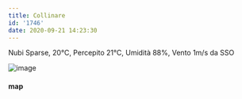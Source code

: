 ```yaml
---
title: Collinare
id: '1746'
date: 2020-09-21 14:23:30
---
```


Nubi Sparse, 20°C, Percepito 21°C, Umidità 88%, Vento 1m/s da SSO

![image](/images/2021/08/20200921-activity-map.png)

#### map